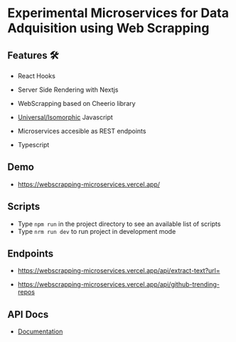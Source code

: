 # Experimental Microservices for Data Adquisition using Web Scrapping

## Features 🛠️

- React Hooks

- Server Side Rendering with Nextjs

- WebScrapping based on Cheerio library

- [Universal/Isomorphic](https://en.wikipedia.org/wiki/Isomorphic_JavaScript) Javascript

- Microservices accesible as REST endpoints

- Typescript

## Demo

- https://webscrapping-microservices.vercel.app/

## Scripts

- Type `npm run` in the project directory to see an available list of scripts
- Type `nrm run dev` to run project in development mode

## Endpoints

- https://webscrapping-microservices.vercel.app/api/extract-text?url=

- https://webscrapping-microservices.vercel.app/api/github-trending-repos

## API Docs

- [Documentation](https://yagolopez.js.org/webscrapping-microservices/docs/index.html)

